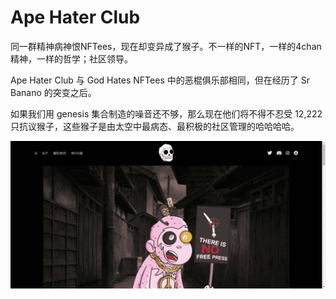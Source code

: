 # Ape Hater Club

同一群精神病神恨NFTees，现在却变异成了猴子。不一样的NFT，一样的4chan精神，一样的哲学；社区领导。

Ape Hater Club 与 God Hates NFTees 中的恶棍俱乐部相同，但在经历了 Sr Banano 的突变之后。

如果我们用 genesis 集合制造的噪音还不够，那么现在他们将不得不忍受 12,222 只抗议猴子，这些猴子是由太空中最病态、最积极的社区管理的哈哈哈哈。

![nft](4123413_new.png)
